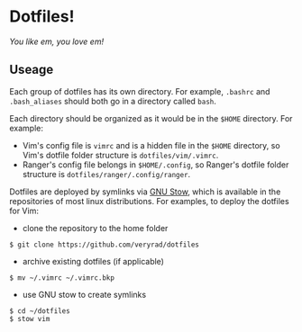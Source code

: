 # Dotfiles! #

*You like em, you love em!*

## Useage ##

Each group of dotfiles has its own directory.
For example, `.bashrc` and `.bash_aliases` should both go in a directory called `bash`.

Each directory should be organized as it would be in the `$HOME` directory. 
For example: 
* Vim's config file is `vimrc` and is a hidden file in the `$HOME` directory, so Vim's dotfile folder structure is `dotfiles/vim/.vimrc`. 
* Ranger's config file belongs in `$HOME/.config`, so Ranger's dotfile folder structure is `dotfiles/ranger/.config/ranger`.

Dotfiles are deployed by symlinks via [GNU Stow](https://www.gnu.org/software/stow/), which is available in the repositories of most linux distributions. 
For examples, to deploy the dotfiles for Vim:
* clone the repository to the home folder
```
$ git clone https://github.com/veryrad/dotfiles
```
* archive existing dotfiles (if applicable) 
```
$ mv ~/.vimrc ~/.vimrc.bkp
```
* use GNU stow to create symlinks
```
$ cd ~/dotfiles
$ stow vim
```



